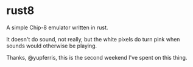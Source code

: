 # rust8

A simple Chip-8 emulator written in rust.

It doesn't do sound, not really, but the white pixels do turn pink when sounds would otherwise be playing.

Thanks, @yupferris, this is the second weekend I've spent on this thing.
